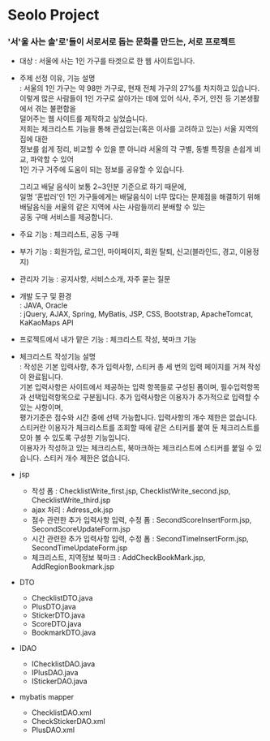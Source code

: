 # Seolo Project

### '서'울 사는 솔'로'들이 서로서로 돕는 문화를 만드는, 서로 프로젝트
* 대상 : 서울에 사는 1인 가구를 타겟으로 한 웹 사이트입니다.
* 주제 선정 이유, 기능 설명   
: 서울의 1인 가구는 약 98만 가구로, 현재 전체 가구의 27%를 차지하고 있습니다.   
  이렇게 많은 사람들이 1인 가구로 살아가는 데에 있어 식사, 주거, 안전 등 기본생활에서 겪는 불편함을   
  덜어주는 웹 사이트를 제작하고 싶었습니다.   
  저희는 체크리스트 기능을 통해 관심있는(혹은 이사를 고려하고 있는) 서울 지역의 집에 대한    
  정보를 쉽게 정리, 비교할 수 있을 뿐 아니라
  서울의 각 구별, 동별 특징을 손쉽게 비교, 파악할 수 있어    
  1인 가구 거주에 도움이 되는 정보를 공유할 수 있습니다.  
  
  그리고 배달 음식이 보통 2~3인분 기준으로 하기 때문에,    
  일명 '혼밥러'인 1인 가구들에게는 배달음식이 너무 많다는 문제점을 해결하기 위해   
  배달음식을 서울의 같은 지역에 사는 사람들끼리 분배할 수 있는    
  공동 구매 서비스를 제공합니다.
* 주요 기능 : 체크리스트, 공동 구매
* 부가 기능 : 회원가입, 로그인, 마이페이지, 회원 탈퇴, 신고(블라인드, 경고, 이용정지)
* 관리자 기능 : 공지사항, 서비스소개, 자주 묻는 질문
* 개발 도구 및 환경   
  : JAVA, Oracle   
  : jQuery, AJAX, Spring, MyBatis, JSP, CSS, Bootstrap, ApacheTomcat, KaKaoMaps API
* 프로젝트에서 내가 맡은 기능 : 체크리스트 작성, 북마크 기능
* 체크리스트 작성기능 설명  
  : 작성은 기본 입력사항, 추가 입력사항, 스티커 총 세 번의 입력 페이지를 거쳐 작성이 완료됩니다.    
    기본 입력사항은 사이트에서 제공하는 입력 항목들로 구성된 폼이며, 필수입력항목과 선택입력항목으로 구분됩니다.
    추가 입력사항은 이용자가 추가적으로 입력할 수 있는 사항이며,   
    평가기준은 점수와 시간 중에 선택 가능합니다. 입력사항의 개수 제한은 없습니다.
    스티커란 이용자가 체크리스트를 조회할 때에 같은 스티커를 붙여 둔 체크리스트를 모아 볼 수 있도록 구성한 기능입니다.   
    이용자가 작성하고 있는 체크리스트, 북마크하는 체크리스트에 스티커를 붙일 수 있습니다. 스티커 개수 제한은 없습니다.
* jsp   
  - 작성 폼 : ChecklistWrite_first.jsp, ChecklistWrite_second.jsp, ChecklistWrite_third.jsp    
  - ajax 처리 :  Adress_ok.jsp       
  - 점수 관련한 추가 입력사항 입력, 수정 폼 : SecondScoreInsertForm.jsp, SecondScoreUpdateForm.jsp   
  - 시간 관련한 추가 입력사항 입력, 수정 폼 : SecondTimeInsertForm.jsp, SecondTimeUpdateForm.jsp      
  - 체크리스트, 지역정보 북마크 : AddCheckBookMark.jsp, AddRegionBookmark.jsp     
* DTO 
  - ChecklistDTO.java
  - PlusDTO.java
  - StickerDTO.java
  - ScoreDTO.java
  - BookmarkDTO.java
* IDAO 
   - IChecklistDAO.java
   - IPlusDAO.java
   - IStickerDAO.java
* mybatis mapper 
  - ChecklistDAO.xml
  - CheckStickerDAO.xml
  - PlusDAO.xml
  
